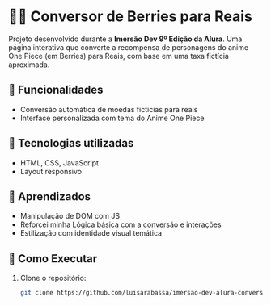 # 🏴‍☠️ Conversor de Berries para Reais

Projeto desenvolvido durante a **Imersão Dev 9º Edição da Alura**. Uma página interativa que converte a recompensa de personagens do anime One Piece (em Berries) para Reais, com base em uma taxa fictícia aproximada.

## 🧠 Funcionalidades
- Conversão automática de moedas fictícias para reais
- Interface personalizada com tema do Anime One Piece

## 🎯 Tecnologias utilizadas
- HTML, CSS, JavaScript
- Layout responsivo

## 🐣 Aprendizados
- Manipulação de DOM com JS
- Reforcei minha Lógica básica com a conversão e interações
- Estilização com identidade visual temática

## 🚀 Como Executar

1. Clone o repositório:
   
   ```bash
   git clone https://github.com/luisarabassa/imersao-dev-alura-conversor-berries.git
